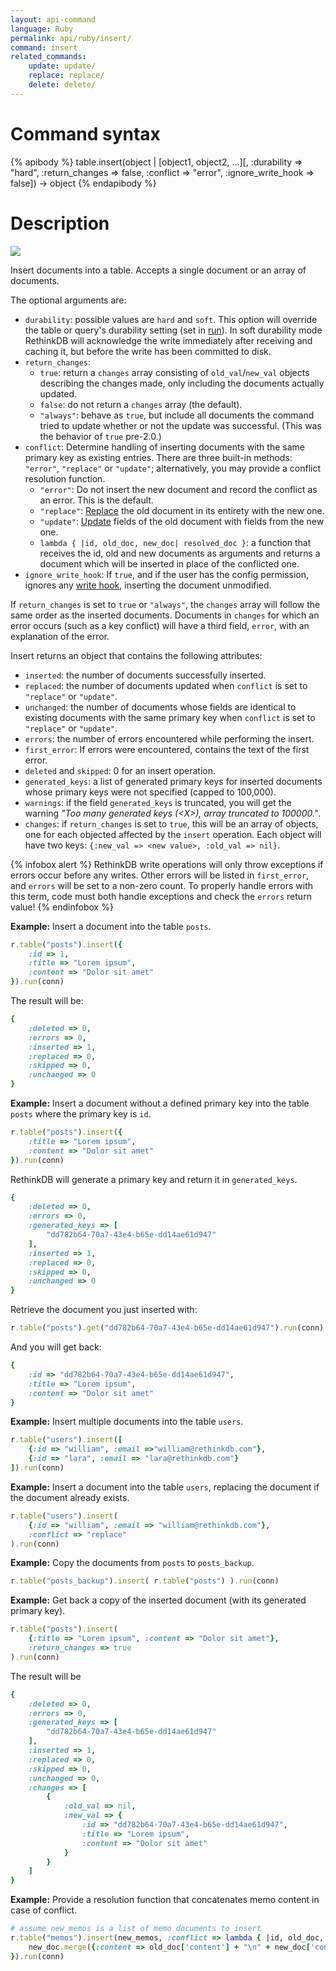 ```yaml
---
layout: api-command
language: Ruby
permalink: api/ruby/insert/
command: insert
related_commands:
    update: update/
    replace: replace/
    delete: delete/
---
```


# Command syntax #

{% apibody %}
table.insert(object | [object1, object2, ...][, :durability => "hard", :return_changes => false, :conflict => "error", :ignore_write_hook => false])
    &rarr; object
{% endapibody %}

# Description #

<img src="/assets/images/docs/api_illustrations/insert_ruby.png" class="api_command_illustration" />

Insert documents into a table. Accepts a single document or an array of
documents.

The optional arguments are:

- `durability`: possible values are `hard` and `soft`. This option will override the table or query's durability setting (set in [run](/api/ruby/run/)). In soft durability mode RethinkDB will acknowledge the write immediately after receiving and caching it, but before the write has been committed to disk.
- `return_changes`:
    - `true`: return a `changes` array consisting of `old_val`/`new_val` objects describing the changes made, only including the documents actually updated.
    - `false`: do not return a `changes` array (the default).
    - `"always"`: behave as `true`, but include all documents the command tried to update whether or not the update was successful. (This was the behavior of `true` pre-2.0.)
- `conflict`: Determine handling of inserting documents with the same primary key as existing entries. There are three built-in methods: `"error"`, `"replace"` or `"update"`; alternatively, you may provide a conflict resolution function.
    - `"error"`: Do not insert the new document and record the conflict as an error. This is the default.
    - `"replace"`: [Replace](/api/ruby/replace/) the old document in its entirety with the new one.
    - `"update"`: [Update](/api/ruby/update/) fields of the old document with fields from the new one.
    - `lambda { |id, old_doc, new_doc| resolved_doc }`: a function that receives the id, old and new documents as arguments and returns a document which will be inserted in place of the conflicted one.
- `ignore_write_hook`: If `true`, and if the user has the config permission, ignores any [write hook](/api/ruby/manipulating-tables/set_write_hook.md), inserting the document unmodified.


If `return_changes` is set to `true` or `"always"`, the `changes` array will follow the same order as the inserted documents. Documents in `changes` for which an error occurs (such as a key conflict) will have a third field, `error`, with an explanation of the error.

Insert returns an object that contains the following attributes:

- `inserted`: the number of documents successfully inserted.
- `replaced`: the number of documents updated when `conflict` is set to `"replace"` or `"update"`.
- `unchanged`: the number of documents whose fields are identical to existing documents with the same primary key when `conflict` is set to `"replace"` or `"update"`.
- `errors`: the number of errors encountered while performing the insert.
- `first_error`: If errors were encountered, contains the text of the first error.
- `deleted` and `skipped`: 0 for an insert operation.
- `generated_keys`: a list of generated primary keys for inserted documents whose primary keys were not specified (capped to 100,000).
- `warnings`: if the field `generated_keys` is truncated, you will get the warning _"Too many generated keys (&lt;X&gt;), array truncated to 100000."_.
- `changes`: if `return_changes` is set to `true`, this will be an array of objects, one for each objected affected by the `insert` operation. Each object will have two keys: `{:new_val => <new value>, :old_val => nil}`.

{% infobox alert %}
RethinkDB write operations will only throw exceptions if errors occur before any writes. Other errors will be listed in `first_error`, and `errors` will be set to a non-zero count. To properly handle errors with this term, code must both handle exceptions and check the `errors` return value!
{% endinfobox %}

__Example:__ Insert a document into the table `posts`.

```rb
r.table("posts").insert({
    :id => 1,
    :title => "Lorem ipsum",
    :content => "Dolor sit amet"
}).run(conn)
```

<!-- stop -->

The result will be:

```rb
{
    :deleted => 0,
    :errors => 0,
    :inserted => 1,
    :replaced => 0,
    :skipped => 0,
    :unchanged => 0
}
```


__Example:__ Insert a document without a defined primary key into the table `posts` where the
primary key is `id`.

```rb
r.table("posts").insert({
    :title => "Lorem ipsum",
    :content => "Dolor sit amet"
}).run(conn)
```

RethinkDB will generate a primary key and return it in `generated_keys`.

```rb
{
    :deleted => 0,
    :errors => 0,
    :generated_keys => [
        "dd782b64-70a7-43e4-b65e-dd14ae61d947"
    ],
    :inserted => 1,
    :replaced => 0,
    :skipped => 0,
    :unchanged => 0
}
```

Retrieve the document you just inserted with:

```rb
r.table("posts").get("dd782b64-70a7-43e4-b65e-dd14ae61d947").run(conn)
```

And you will get back:

```rb
{
    :id => "dd782b64-70a7-43e4-b65e-dd14ae61d947",
    :title => "Lorem ipsum",
    :content => "Dolor sit amet"
}
```


__Example:__ Insert multiple documents into the table `users`.

```rb
r.table("users").insert([
    {:id => "william", :email =>"william@rethinkdb.com"},
    {:id => "lara", :email => "lara@rethinkdb.com"}
]).run(conn)
```


__Example:__ Insert a document into the table `users`, replacing the document if the document
already exists.  

```rb
r.table("users").insert(
    {:id => "william", :email => "william@rethinkdb.com"},
    :conflict => "replace"
).run(conn)
```


__Example:__ Copy the documents from `posts` to `posts_backup`.

```rb
r.table("posts_backup").insert( r.table("posts") ).run(conn)
```


__Example:__ Get back a copy of the inserted document (with its generated primary key).

```rb
r.table("posts").insert(
    {:title => "Lorem ipsum", :content => "Dolor sit amet"},
    :return_changes => true
).run(conn)
```

The result will be

```rb
{
    :deleted => 0,
    :errors => 0,
    :generated_keys => [
        "dd782b64-70a7-43e4-b65e-dd14ae61d947"
    ],
    :inserted => 1,
    :replaced => 0,
    :skipped => 0,
    :unchanged => 0,
    :changes => [
        {
            :old_val => nil,
            :new_val => {
                :id => "dd782b64-70a7-43e4-b65e-dd14ae61d947",
                :title => "Lorem ipsum",
                :content => "Dolor sit amet"
            }
        }
    ]
}
```

__Example:__ Provide a resolution function that concatenates memo content in case of conflict.

```rb
# assume new_memos is a list of memo documents to insert
r.table("memos").insert(new_memos, :conflict => lambda { |id, old_doc, new_doc|
    new_doc.merge({:content => old_doc['content'] + "\n" + new_doc['content']})
}).run(conn)
```
